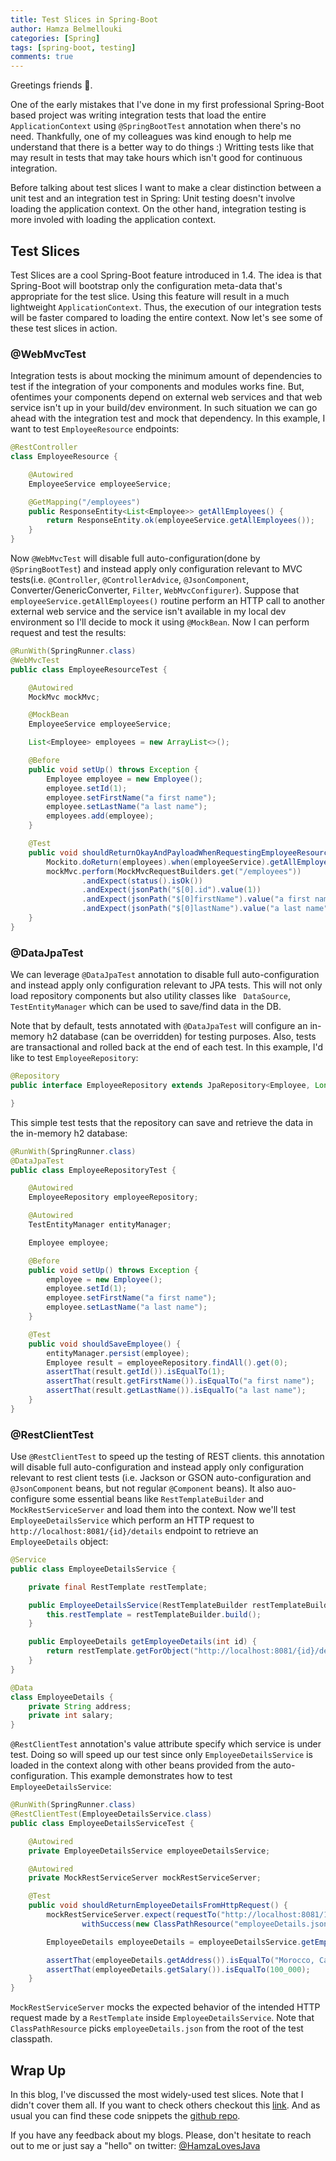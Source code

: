 ```yaml
---
title: Test Slices in Spring-Boot
author: Hamza Belmellouki
categories: [Spring]
tags: [spring-boot, testing]
comments: true
---
```


Greetings friends 👋.

One of the early mistakes that I've done in my first professional Spring-Boot based project was writing integration tests that load the entire `ApplicationContext` using `@SpringBootTest` annotation when there's no need. Thankfully, one of my colleagues was kind enough to help me understand that there is a better way to do things :) Writting tests like that may result in tests that may take hours which isn't good for continuous integration.

Before talking about test slices I want to make a clear distinction between a unit test and an integration test in Spring: Unit testing doesn't involve loading the application context. On the other hand, integration testing is more involed with loading the application context.

## Test Slices

Test Slices are a cool Spring-Boot feature introduced in 1.4. The idea is that Spring-Boot will bootstrap only the configuration meta-data that's appropriate for the test slice. Using this feature will result in a much lightweight `ApplicationContext`. Thus, the execution of our integration tests will be faster compared to loading the entire context. Now let's see some of these test slices in action.

### @WebMvcTest

Integration tests is about mocking the minimum amount of dependencies to test if the integration of your components and modules works fine. But, ofentimes your components depend on external web services and that web service isn't up in your build/dev environment. In such situation we can go ahead with the integration test and mock that dependency. In this example, I want to test `EmployeeResource` endpoints: 



```java
@RestController
class EmployeeResource {

    @Autowired
    EmployeeService employeeService;

    @GetMapping("/employees")
    public ResponseEntity<List<Employee>> getAllEmployees() {
        return ResponseEntity.ok(employeeService.getAllEmployees());
    }
}
```

Now `@WebMvcTest` will disable full auto-configuration(done by `@SpringBootTest`) and instead apply only configuration relevant to MVC tests(i.e. `@Controller`, `@ControllerAdvice`, `@JsonComponent`, Converter/GenericConverter, `Filter`, `WebMvcConfigurer`). Suppose that `employeeService.getAllEmployees()` routine perform an HTTP call to another external web service and the service isn't available in my local dev environment so I'll decide to mock it using `@MockBean`. Now I can perform request and test the results:

```java
@RunWith(SpringRunner.class)
@WebMvcTest
public class EmployeeResourceTest {

    @Autowired
    MockMvc mockMvc;

    @MockBean
    EmployeeService employeeService;

    List<Employee> employees = new ArrayList<>();

    @Before
    public void setUp() throws Exception {
        Employee employee = new Employee();
        employee.setId(1);
        employee.setFirstName("a first name");
        employee.setLastName("a last name");
        employees.add(employee);
    }

    @Test
    public void shouldReturnOkayAndPayloadWhenRequestingEmployeeResource() throws Exception {
        Mockito.doReturn(employees).when(employeeService).getAllEmployees();
        mockMvc.perform(MockMvcRequestBuilders.get("/employees"))
                .andExpect(status().isOk())
                .andExpect(jsonPath("$[0].id").value(1))
                .andExpect(jsonPath("$[0]firstName").value("a first name"))
                .andExpect(jsonPath("$[0]lastName").value("a last name"));
    }
}

```

### @DataJpaTest

We can leverage `@DataJpaTest` annotation to disable full auto-configuration and instead apply only configuration relevant to JPA tests. This will not only load repository components but also utility classes like ` DataSource`, `TestEntityManager` which can be used to save/find data in the DB. 

Note that by default, tests annotated with `@DataJpaTest` will configure an in-memory h2 database (can be overridden) for testing purposes. Also, tests are transactional and rolled back at the end of each test. In this example, I'd like to test `EmployeeRepository`:

```java
@Repository
public interface EmployeeRepository extends JpaRepository<Employee, Long> {

}

```

This simple test tests that the repository can save and retrieve the data in the in-memory h2 database:

```java
@RunWith(SpringRunner.class)
@DataJpaTest
public class EmployeeRepositoryTest {

    @Autowired
    EmployeeRepository employeeRepository;

    @Autowired
    TestEntityManager entityManager;

    Employee employee;

    @Before
    public void setUp() throws Exception {
        employee = new Employee();
        employee.setId(1);
        employee.setFirstName("a first name");
        employee.setLastName("a last name");
    }

    @Test
    public void shouldSaveEmployee() {
        entityManager.persist(employee);
        Employee result = employeeRepository.findAll().get(0);
        assertThat(result.getId()).isEqualTo(1);
        assertThat(result.getFirstName()).isEqualTo("a first name");
        assertThat(result.getLastName()).isEqualTo("a last name");
    }
}

```

### @RestClientTest

Use `@RestClientTest` to speed up the testing of REST clients. this annotation will disable full auto-configuration and instead apply only configuration relevant to rest client tests (i.e. Jackson or GSON auto-configuration and `@JsonComponent` beans, but not regular `@Component` beans). It also auo-configure some essential beans like `RestTemplateBuilder` and `MockRestServiceServer`  and load them into the context. Now we'll test `EmployeeDetailsService` which perform an HTTP request to `http://localhost:8081/{id}/details` endpoint to retrieve an `EmployeeDetails` object:

```java
@Service
public class EmployeeDetailsService {

    private final RestTemplate restTemplate;

    public EmployeeDetailsService(RestTemplateBuilder restTemplateBuilder) {
        this.restTemplate = restTemplateBuilder.build();
    }

    public EmployeeDetails getEmployeeDetails(int id) {
        return restTemplate.getForObject("http://localhost:8081/{id}/details", EmployeeDetails.class, id);
    }
}

@Data
class EmployeeDetails {
    private String address;
    private int salary;
}
```

`@RestClientTest` annotation's value attribute specify which service is under test. Doing so will speed up our test since only `EmployeeDetailsService` is loaded in the context along with other beans provided from the auto-configuration. This example demonstrates how to test `EmployeeDetailsService`:

```java
@RunWith(SpringRunner.class)
@RestClientTest(EmployeeDetailsService.class)
public class EmployeeDetailsServiceTest {

    @Autowired
    private EmployeeDetailsService employeeDetailsService;

    @Autowired
    private MockRestServiceServer mockRestServiceServer;

    @Test
    public void shouldReturnEmployeeDetailsFromHttpRequest() {
        mockRestServiceServer.expect(requestTo("http://localhost:8081/1/details")).andRespond(
                withSuccess(new ClassPathResource("employeeDetails.json"), MediaType.APPLICATION_JSON));

        EmployeeDetails employeeDetails = employeeDetailsService.getEmployeeDetails(1);

        assertThat(employeeDetails.getAddress()).isEqualTo("Morocco, Casablanca, Maarif");
        assertThat(employeeDetails.getSalary()).isEqualTo(100_000);
    }
}
```

`MockRestServiceServer` mocks the expected behavior of the intended HTTP request made by a `RestTemplate` inside `EmployeeDetailsService`. Note that `ClassPathResource` picks `employeeDetails.json` from the root of the test classpath.

## Wrap Up

In this blog, I've discussed the most widely-used test slices. Note that I didn't cover them all. If you want to check others checkout this [link](https://github.com/spring-projects/spring-boot/tree/master/spring-boot-project/spring-boot-test-autoconfigure/src/main/java/org/springframework/boot/test/autoconfigure). And as usual you can find these code snippets the [github repo](https://github.com/Hamzablm/test-slices).

If you have any feedback about my blogs. Please, don't hesitate to reach out to me or just say a "hello" on twitter: [@HamzaLovesJava](https://twitter.com/HamzaLovesJava)
